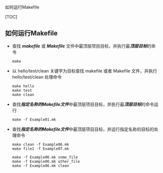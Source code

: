 如何运行Makefile

[TOC]



## 如何运行Makefile

* 查找 ***makefile*** 或 ***Makefile*** 文件中最顶层项目目标，并执行最***顶层目标***的命令

  ```shell
  make
  ```
* 以 hello/test/clean 关键字为目标查找 makefile 或者 Makefile 文件，并执行 hello/test/clean 处理命令
  ```shell
  make hello
  make test
  make clean
  ```

* 查找***指定名称的Makefile文件***中最顶层项目目标，并执行最***顶层目标***的命令运行

  ```SHELL
  make -f Example01.mk
  ```

* 查找***指定名称的Makefile文件***中最顶层项目目标，并运行指定名称的目标的处理命令

  ```SHELL
  make clean -f Example06.mk
  make file1 -f Example07.mk 

  make -f Example06.mk some_file
  make -f Example06.mk other_file
  make -f Example06.mk clean

  ```

  

